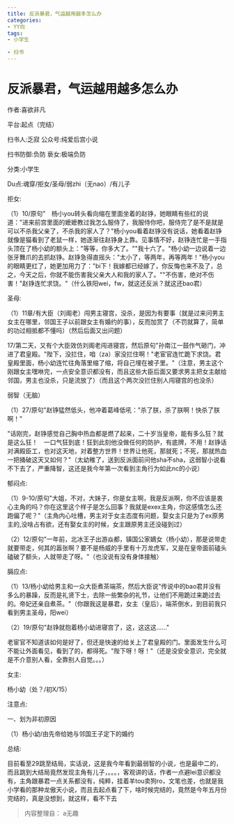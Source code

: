 ```yaml
---
title: 反派暴君，气运越用越多怎么办
categories:
- YY向
tags:
- 小学生

- 扫书
---
```

# 反派暴君，气运越用越多怎么办
作者:喜欲非凡

平台:起点（完结）

扫书人:乏寂 公众号:纯爱后宫小说

扫书防御:负防 亵女:极端负防

分类:小学生

Du点:魂穿/拒女/圣母/弱zhi（无nao）/有儿子

拒女:

（1）10/原句"　杨小you转头看向缩在里面坐着的赵铮，她眼睛有些红的说道："进来前宫里面的嬷嬷教过我怎么服侍了，我服侍你吧，服侍完了是不是就是可以不杀我父亲了，不杀我的家人了？"杨小you看着赵铮没有说话，她看着赵铮就像是猫看到了老鼠一样，她逐渐往赵铮身上靠。见事情不好，赵铮连忙是一手指头顶在了杨小幼的额头上："等等，你多大了。""我十六了。"杨小幼一边说着一边张牙舞爪的去抓赵铮。赵铮急得直摇头："太小了，等两年，再等两年！"杨小you的眼睛更红了，她更加用力了："bi下！我嫁都已经嫁了，你反悔也来不及了，总之，今天之后，你就不能伤害我父亲大人和我的家人了。""不伤害，绝对不伤害！"赵铮连忙求饶。"（什么铁阳wei，fw，就这还反派？就这还bao君）

圣母:

（1）11章/有大臣（刘阁老）闯男主寝宫，没杀，是因为有要事（就是过来问男主女主在哪里，邻国王子以前跟女主有婚约的事），反而加赏了（不罚就算了，简单的功过相抵都不懂吗）（然后后面又出问题）

17/第二天，又有个大臣效仿刘阁老闯进寝宫，然后原句"孙南江一鼓作气砸门，冲进了君皇殿。"陛下，没拦住，咱（za）家没拦住啊！"老宦官连忙跪下求饶。君皇殿里面，杨小幼连忙往角落里缩了缩，将自己埋在被子里。"（注意，男主这个刚跟女主嘿咻完，一点安全意识都没有，而且这些大臣后面又要求男主把女主献给邻国，男主也没杀，只是流放了）（而且这个两次没拦住别人闯寝宫的也没杀）

弱智（无脑）

（1）27/原句"赵铮猛然低头，他冲着葛峰低吼："杀了朕，杀了朕啊！快杀了朕啊！"

"话刚完，赵铮感觉自己胸中热血都是燃了起来，二十岁当皇帝，能有多么狂？就是这么狂！　一口气狂到底！狂到此刻他没做任何的防护，有底牌，不用！赵铮话对满殿臣工，也对这天地，对着整方世界！世界让他死，那就死；不死，那就热血一把捅破这天又如何？"（太幼稚了，送到反派面前问他sha不sha，这弱智小说看不下去了，严重降智，这还是我今年第一次看到主角行为如此nc的小说）

郁闷点:

（1）9-10/原句"大姐，不对，大妹子，你是女主啊，我是反派啊，你不应该是衷心主角的吗？你在这里这个样子是怎么回事？我就是exex主角，你这感情怎么还跑偏了呢？"（主角内心吐槽，男主对于女主态度有问题，娶女主只是为了ex原男主的,没啥占有欲，还有娶女主的时候，女主跟原男主还没碰到过）

（2）12/原句"一年前，北冰王子出游焱都，镇国公家嫡女（杨小幼），那是说带走就要带走，何其的嚣张啊？要不是杨威的手里有十万龙虎军，又是在皇帝面前磕头磕破了额头，人就带走了呀。"（也没说有没有身体接触）

膈应点:

（1）13/杨小幼给男主和一众大臣煮茶端茶，然后大臣说"传说中的bao君并没有多么的暴躁，反而是礼贤下士，去除一些繁杂的礼节，让他们不用跪过来跪过去的。帝妃还亲自煮茶。"（你跟我这是暴君，女主（皇后），端茶倒水，到目前我只看到男主圣母，阳wei）

（2）19/原句"赵铮就抱着杨小幼进寝宫了，这，这这这......"

老宦官不知道该如何是好了，但还是快速的给关上了君皇殿的门。里面发生什么可不能让外面看见，看到了的，都得死。"陛下呀！呀！"（还是没安全意识，完全就是不介意别人看，全靠别人自觉。。。）

女主:

杨小幼（处？/初X/15）

注意点:

一、划为非初原因

（1）杨小幼/由先帝给她与邻国王子定下的婚约

总结:

目前看至29跳至结局，实话说，这是我今年看到最弱智的小说，也是最中二的，而且跳到大结局竟然发现主角有儿子，。。。，客观讲的话，作者一点避lei意识都没有，主角跟暴君一点关系都没有，纯粹，挂着羊tou卖狗ro，文笔也差，也就是我小学看的那种龙傲天小说，而且去起点看了下，啥时候完结的，竟然是今年五月份完结的，真是没想到，就这样，看不下去


> 内容整理自： a无趣